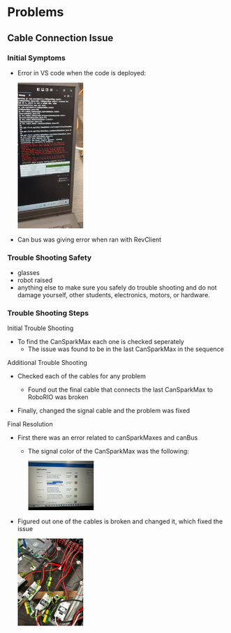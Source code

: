 # Problems

## Cable Connection Issue

### Initial Symptoms 

* Error in VS code when the code is deployed:

  <img src="./images/LowVoltageErrorMessage.jpg" width=150>

* Can bus was giving error when ran with RevClient

### Trouble Shooting Safety

* glasses
* robot raised
* anything else to make sure you safely do trouble shooting and do not damage yourself, other students, electronics, motors, or hardware.

### Trouble Shooting Steps

Initial Trouble Shooting
* To find the CanSparkMax each one is checked seperately
  * The issue was found to be in the last CanSparkMax in the sequence

Additional Trouble Shooting
* Checked each of the cables for any problem
    * Found out the final cable that connects the last CanSparkMax to RoboRIO was broken

* Finally, changed the signal cable and the problem was fixed

Final Resolution
* First there was an error related to canSparkMaxes and canBus
  * The signal color of the CanSparkMax was the following:

    <img src="./images/InfoRelatedToCanSparkMaxColors.jpg" width=150>

* Figured out one of the cables is broken and changed it, which fixed the issue

  <img src="./images/CanSparkMaxLight.jpg" alt="CanSparkMaxLights" width="150">
